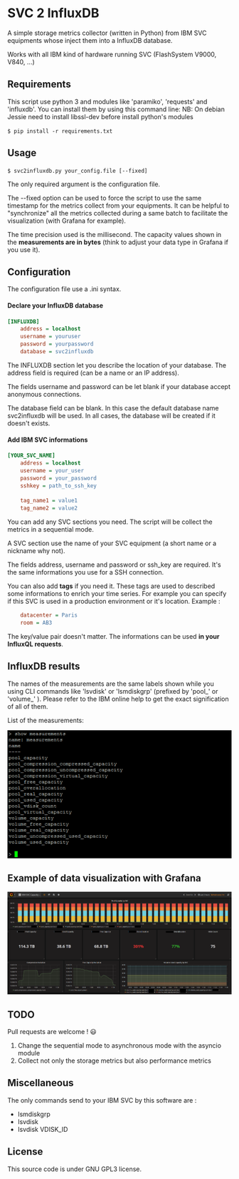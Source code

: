 # SVC 2 InfluxDB

A simple storage metrics collector (written in Python) from IBM SVC equipments whose inject them into a InfluxDB database.

Works with all IBM kind of hardware running SVC (FlashSystem V9000, V840, ...)

## Requirements

This script use python 3 and modules like 'paramiko', 'requests' and 'influxdb'. You can install them by using this command line:
NB: On debian Jessie need to install libssl-dev before install python's modules

`$ pip install -r requirements.txt`

## Usage

`$ svc2influxdb.py your_config.file [--fixed]`

The only required argument is the configuration file.

The --fixed option can be used to force the script to use the same timestamp for the metrics collect from your equipments. It can be helpful to "synchronize" all the metrics collected during a same batch to facilitate the visualization (with Grafana for example).

The time precision used is the millisecond.
The capacity values shown in the __measurements are in bytes__ (think to adjust your data type in Grafana if you use it).


## Configuration

The configuration file use a .ini syntax.

#### Declare your InfluxDB database

```ini
[INFLUXDB]
    address = localhost
    username = youruser
    password = yourpassword
    database = svc2influxdb
```

The INFLUXDB section let you describe the location of your database. The address field is required (can be a name or an IP address).

The fields username and password can be let blank if your database accept anonymous connections.

The database field can be blank. In this case the default database name svc2influxdb will be used. In all cases, the database will be created if it doesn't exists.

#### Add IBM SVC informations

```ini
[YOUR_SVC_NAME]
    address = localhost
    username = your_user
    password = your_password
    sshkey = path_to_ssh_key

    tag_name1 = value1
    tag_name2 = value2
```

You can add any SVC sections you need. The script will be collect the metrics in a sequential mode.

A SVC section use the name of your SVC equipment (a short name or a nickname why not).

The fields address, username and password or ssh_key are required. It's the same informations you use for a SSH connection.

You can also add __tags__ if you need it. These tags are used to described some informations to enrich your time series. For example you can specify if this SVC is used in a production environment or it's location. Example :

```ini
    datacenter = Paris
    room = AB3
```

The key/value pair doesn't matter.
The informations can be used __in your InfluxQL requests__.

## InfluxDB results

The names of the measurements are the same labels shown while you using CLI commands like 'lsvdisk' or 'lsmdiskgrp' (prefixed by 'pool_' or 'volume_' ). Please refer to the IBM online help to get the exact signification of all of them.

List of the measurements:

![List of measurements](images/measurements.png)

## Example of data visualization with Grafana

![Example of visualization with Grafana](images/grafana_example.png)

## TODO

Pull requests are welcome ! :smiley:

1. Change the sequential mode to asynchronous mode with the asyncio module
2. Collect not only the storage metrics but also performance metrics

## Miscellaneous

The only commands send to your IBM SVC by this software are :
* lsmdiskgrp
* lsvdisk
* lsvdisk VDISK_ID

## License

This source code is under GNU GPL3 license.
